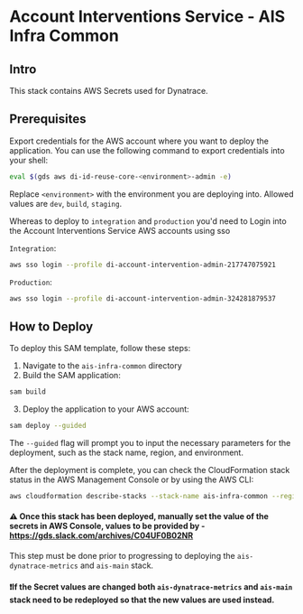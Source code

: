 # Account Interventions Service - AIS Infra Common

## Intro

This stack contains AWS Secrets used for Dynatrace.

## Prerequisites
Export credentials for the AWS account where you want to deploy the application.
You can use the following command to export credentials into your shell:
```bash
eval $(gds aws di-id-reuse-core-<environment>-admin -e)
```
Replace `<environment>` with the environment you are deploying into.
Allowed values are `dev`, `build`, `staging`.

Whereas to deploy to `integration` and  `production` you'd need to Login into the Account Interventions Service AWS accounts using sso

`Integration`:
```bash
aws sso login --profile di-account-intervention-admin-217747075921
```
`Production`:
```bash
aws sso login --profile di-account-intervention-admin-324281879537
```

## How to Deploy
To deploy this SAM template, follow these steps:
1. Navigate to the `ais-infra-common` directory
2. Build the SAM application:
```bash
sam build
```
3. Deploy the application to your AWS account:
```bash
sam deploy --guided
```
The `--guided` flag will prompt you to input the necessary parameters for the deployment, such as the stack name, region, and environment.

After the deployment is complete, you can check the CloudFormation stack status in the AWS Management Console or by using the AWS CLI:
```bash
aws cloudformation describe-stacks --stack-name ais-infra-common --region eu-west-2
```
#### ⚠️ Once this stack has been deployed, manually set the value of the secrets in AWS Console, values to be provided by - https://gds.slack.com/archives/C04UF0B02NR
This step must be done prior to progressing to deploying the `ais-dynatrace-metrics`  and `ais-main` stack.

#### ❗If the Secret values are changed both `ais-dynatrace-metrics`  and `ais-main` stack need to be redeployed so that the new values are used instead.
